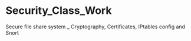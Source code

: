 # Security_Class_Work

Secure file share system _ Cryptography, Certificates, IPtables config and Snort 



